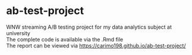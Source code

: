 # ab-test-project
WNW streaming A/B testing project for my data analytics subject at university <br />
The complete code is available via the .Rmd file <br />
The report can be viewed via https://carimo198.github.io/ab-test-project/ <br />
